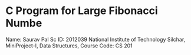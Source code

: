# C Program for Large Fibonacci Numbe

Name: Saurav Pal
Sc ID: 2012039
National Institute of Technology Silchar, 
MiniProject-I, 
Data Structures, 
Course Code: CS 201